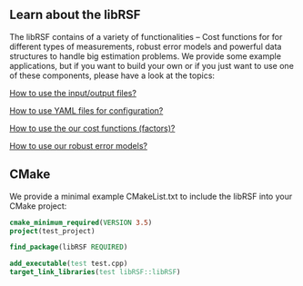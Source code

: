 ## Learn about the libRSF
The libRSF contains of a variety of functionalities – Cost functions for for different types of measurements, robust error models and powerful data structures to handle big estimation problems.
We provide some example applications, but if you want to build your own or if you just want to use one of these components, please have a look at the topics:

[How to use the input/output files?](docs/CUSTOM_IN_OUT.md)

[How to use YAML files for configuration?](docs/CUSTOM_CONFIG.md)

[How to use the our cost functions (factors)?](docs/CUSTOM_FACTORS.md)

[How to use our robust error models?](docs/CUSTOM_ERROR_MODELS.md)

## CMake
We provide a minimal example CMakeList.txt to include the libRSF into your CMake project:

```CMake
cmake_minimum_required(VERSION 3.5)
project(test_project)

find_package(libRSF REQUIRED)

add_executable(test test.cpp)
target_link_libraries(test libRSF::libRSF)
```
